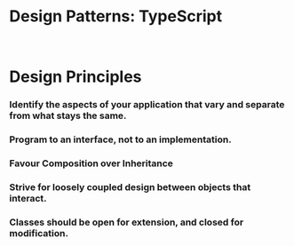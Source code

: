 <h1>Design Patterns: TypeScript</h1>
 
<br>

<h1>Design Principles</h1>

<h3>Identify the aspects of your application that vary and separate from what stays the same.</h3>
<h3>Program to an interface, not to an implementation.</h3>
<h3>Favour Composition over Inheritance</h3>
<h3>Strive for loosely coupled design between objects that interact.</h3>
<h3>Classes should be open for extension, and closed for modification.</h3>
